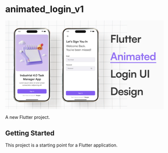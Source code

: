 # animated_login_v1

![Banner](https://raw.githubusercontent.com/rafidfadhil/flutter_animated_login/main/assets/images/265041207-a1ba5fc6-9128-435f-8c30-514dbec304dc.png)

A new Flutter project.

## Getting Started

This project is a starting point for a Flutter application.




